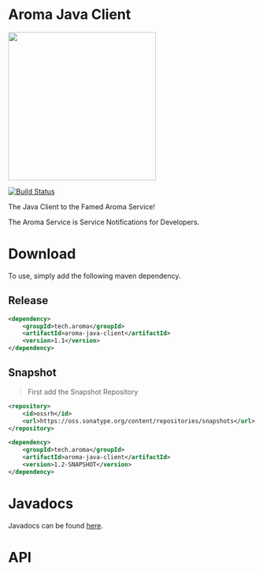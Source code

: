 Aroma Java Client
==============================================

[<img src="https://raw.githubusercontent.com/RedRoma/Aroma/develop/Graphics/Logo.png" width="300">](https://github.com/RedRoma/Aroma)

[![Build Status](http://jenkins.redroma.tech/view/Aroma/job/Aroma%20Java%20Client/badge/icon)](http://jenkins.redroma.tech/view/Aroma/job/Aroma%20Java%20Client/)

The Java Client to the Famed Aroma Service!

The Aroma Service is Service Notifications for Developers.

# Download

To use, simply add the following maven dependency.


## Release
```xml
<dependency>
	<groupId>tech.aroma</groupId>
	<artifactId>aroma-java-client</artifactId>
	<version>1.1</version>
</dependency>
```

## Snapshot

>First add the Snapshot Repository
```xml
<repository>
	<id>ossrh</id>
    <url>https://oss.sonatype.org/content/repositories/snapshots</url>
</repository>
```

```xml
<dependency>
	<groupId>tech.aroma</groupId>
	<artifactId>aroma-java-client</artifactId>
	<version>1.2-SNAPSHOT</version>
</dependency>
```

# Javadocs

Javadocs can be found [here](http://www.javadoc.io/doc/tech.aroma/aroma-java-client/).

# API
